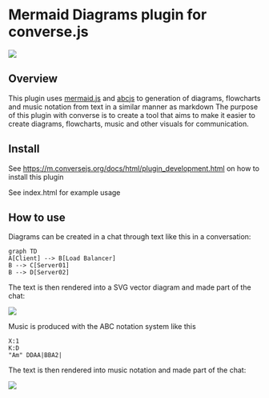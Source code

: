 # Mermaid Diagrams plugin for converse.js

<img src="https://github.com/conversejs/community-plugins/blob/master/diagrams/diagrams.png" />

## Overview
This plugin uses [mermaid.js](https://js.github.io/mermaid/#/) and [abcjs](https://github.com/paulrosen/abcjs) to generation of diagrams, flowcharts and music notation from text in a similar manner as markdown
The purpose of this plugin with converse is to create a tool that aims to make it easier to create diagrams, flowcharts, music and other visuals for communication.

## Install
See https://m.conversejs.org/docs/html/plugin_development.html on how to install this plugin

See index.html for example usage

## How to use

Diagrams can be created in a chat through text like this in a conversation:

```
graph TD
A[Client] --> B[Load Balancer]
B --> C[Server01]
B --> D[Server02]
```

The text is then rendered into a SVG vector diagram and made part of the chat:

<img src="https://github.com/conversejs/community-plugins/blob/master/diagrams/flowchat.png"/>

Music is produced with the ABC notation system like this
```
X:1
K:D
"Am" DDAA|BBA2|
```

The text is then rendered into music notation and made part of the chat:

<img src="https://github.com/conversejs/community-plugins/blob/master/diagrams/music.png"/>